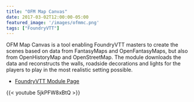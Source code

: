 ```yaml
---
title: "OFM Map Canvas"
date: 2017-03-02T12:00:00-05:00
featured_image: '/images/ofmmc.png'
tags: ["FoundryVTT"]
---
```

OFM Map Canvas is a tool enabling FoundryVTT masters to create the scenes based on data from FantasyMaps and OpenFantasyMaps, but also from OpenHistoryMap and OpenStreetMap. The module downloads the data and reconstructs the walls, roadside decorations and lights for the players to play in the most realistic setting possible.

* [FoundryVTT Module Page](https://foundryvtt.com/packages/ofm-map-canvas)


{{< youtube 5jkPFW8xBtQ >}}
